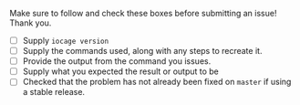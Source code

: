 Make sure to follow and check these boxes before submitting an issue! Thank you.

- [ ] Supply `iocage version`
- [ ] Supply the commands used, along with any steps to recreate it.
- [ ] Provide the output from the command you issues.
- [ ] Supply what you expected the result or output to be
- [ ] Checked that the problem has not already been fixed on `master` if using
 a stable release.
